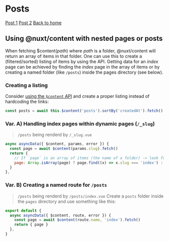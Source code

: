 # Posts

[Post 1](/posts/post-1)
[Post 2](/posts/post-2)
[Back to home](/)

## Using @nuxt/content with nested pages or posts
When fetching $content(*path*) where *path* is a folder, @nuxt/content will return an array of items in that folder. One can use this to create a (filtered/sorted) listing of items by using the API. Getting data for an *index* page can be achieved by finding the *index* page in the array of items or by creating a named folder (like `/posts`) inside the pages directory (see below).

### Creating a listing
Consider [using the `$content` API](https://content.nuxtjs.org/fetching) and create a proper listing instead of hardcoding the links:

```js
const posts = await this.$content('posts').sortBy('createdAt').fetch()
```

### Var. A) Handling index pages within dynamic pages (`/_slug`)
> `/posts` being renderd by `/_slug.vue`
```js
async asyncData({ $content, params, error }) {
  const page = await $content(params.slug).fetch()
  return {
    // If `page` is an array of items (the name of a folder) -> look for `index.md` inside of it
    page: Array.isArray(page) ? page.find((x) => x.slug === 'index') : page,
  }
},
```

### Var. B) Creating a named route for `/posts`
> `/posts` being renderd by `/posts/index.vue`
Create a `posts` folder inside the `pages` directory and use something like this:
```js
export default {
  async asyncData({ $content, route, error }) {
    const page = await $content(route.name, 'index').fetch()
    return { page }
  },
}
```
